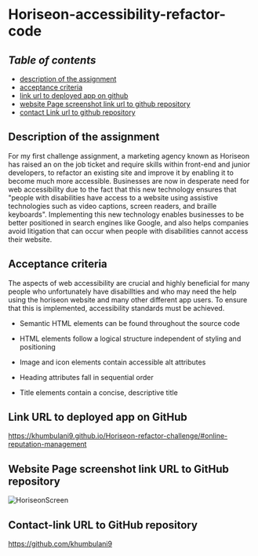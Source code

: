 # Horiseon-accessibility-refactor-code

## **_Table of contents_** 
* [description of the assignment](#description-of-the-assignment)
* [acceptance criteria](#acceptance-criteria)
* [link url to deployed app on github](#link-url-to-deployed-app-on-github)
* [website Page screenshot link url to github repository](#website-page-screenshot-link-url-to-github-repository)
* [contact Link url to github repository](#contact-link-url-to-github-repository)

## Description of the assignment 

For my first challenge assignment, a marketing agency known as Horiseon has raised an on the job ticket and require skills within front-end and junior developers, to refactor an existing site and improve it by enabling it to become much more accessible.
Businesses are now in desperate need for web accessibility due to the fact that this new technology ensures that "people with disabilities have access to a website using assistive technologies such as video captions, screen readers, and braille keyboards". Implementing this new technology enables businesses to be better positioned in search engines like Google, and also helps companies avoid litigation that can occur when people with disabilities cannot access their website.

## Acceptance criteria

The aspects of web accessibility are crucial and highly beneficial for many people who unfortunately have disabillties and who may need the help using the horiseon website and many other different app users. To ensure that this is implemented, accessibility standards must be achieved.

* Semantic HTML elements can be found throughout the source code

* HTML elements follow a logical structure independent of styling and positioning

* Image and icon elements contain accessible alt attributes

* Heading attributes fall in sequential order

* Title elements contain a concise, descriptive title

 ## Link URL to deployed app on GitHub

https://khumbulani9.github.io/Horiseon-refactor-challenge/#online-reputation-management

## Website Page screenshot link URL to GitHub repository
![HoriseonScreen](https://user-images.githubusercontent.com/16748389/85058961-de2a7780-b170-11ea-9607-506f1524d142.jpeg) 

## Contact-link URL to GitHub repository

https://github.com/khumbulani9 


 

